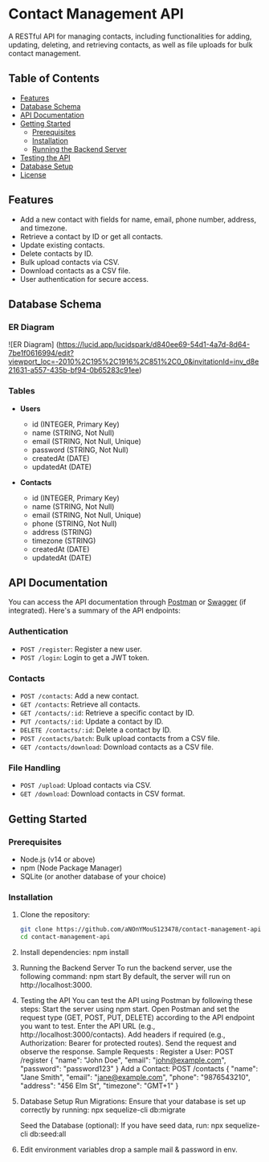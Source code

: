# Contact Management API

A RESTful API for managing contacts, including functionalities for adding, updating, deleting, and retrieving contacts, as well as file uploads for bulk contact management.

## Table of Contents
- [Features](#features)
- [Database Schema](#database-schema)
- [API Documentation](#api-documentation)
- [Getting Started](#getting-started)
  - [Prerequisites](#prerequisites)
  - [Installation](#installation)
  - [Running the Backend Server](#running-the-backend-server)
- [Testing the API](#testing-the-api)
- [Database Setup](#database-setup)
- [License](#license)

## Features
- Add a new contact with fields for name, email, phone number, address, and timezone.
- Retrieve a contact by ID or get all contacts.
- Update existing contacts.
- Delete contacts by ID.
- Bulk upload contacts via CSV.
- Download contacts as a CSV file.
- User authentication for secure access.

## Database Schema
### ER Diagram
![ER Diagram] 
(https://lucid.app/lucidspark/d840ee69-54d1-4a7d-8d64-7be1f0616994/edit?viewport_loc=-2010%2C195%2C1916%2C851%2C0_0&invitationId=inv_d8e21631-a557-435b-bf94-0b65283c91ee)

### Tables
- **Users**
  - id (INTEGER, Primary Key)
  - name (STRING, Not Null)
  - email (STRING, Not Null, Unique)
  - password (STRING, Not Null)
  - createdAt (DATE)
  - updatedAt (DATE)

- **Contacts**
  - id (INTEGER, Primary Key)
  - name (STRING, Not Null)
  - email (STRING, Not Null, Unique)
  - phone (STRING, Not Null)
  - address (STRING)
  - timezone (STRING)
  - createdAt (DATE)
  - updatedAt (DATE)

## API Documentation
You can access the API documentation through [Postman](https://www.postman.com/) or [Swagger](http://swagger.io/) (if integrated). Here's a summary of the API endpoints:

### Authentication
- `POST /register`: Register a new user.
- `POST /login`: Login to get a JWT token.

### Contacts
- `POST /contacts`: Add a new contact.
- `GET /contacts`: Retrieve all contacts.
- `GET /contacts/:id`: Retrieve a specific contact by ID.
- `PUT /contacts/:id`: Update a contact by ID.
- `DELETE /contacts/:id`: Delete a contact by ID.
- `POST /contacts/batch`: Bulk upload contacts from a CSV file.
- `GET /contacts/download`: Download contacts as a CSV file.

### File Handling
- `POST /upload`: Upload contacts via CSV.
- `GET /download`: Download contacts in CSV format.

## Getting Started

### Prerequisites
- Node.js (v14 or above)
- npm (Node Package Manager)
- SQLite (or another database of your choice)

### Installation
1. Clone the repository:
   ```bash
   git clone https://github.com/aNOnYMouS123478/contact-management-api-using-node.js.git
   cd contact-management-api

2. Install dependencies:
    npm install

3. Running the Backend Server
    To run the backend server, use the following command:
    npm start
    By default, the server will run on http://localhost:3000.

4. Testing the API
    You can test the API using Postman by following these steps:
    Start the server using npm start.
    Open Postman and set the request type (GET, POST, PUT, DELETE) according to the API endpoint you want to test.
    Enter the API URL (e.g., http://localhost:3000/contacts).
    Add headers if required (e.g., Authorization: Bearer <token> for protected routes).
    Send the request and observe the response.
    Sample Requests :
Register a User:
    POST /register
    {
        "name": "John Doe",
        "email": "john@example.com",
        "password": "password123"
    }
Add a Contact:
    POST /contacts
    {
        "name": "Jane Smith",
        "email": "jane@example.com",
        "phone": "9876543210",
        "address": "456 Elm St",
        "timezone": "GMT+1"
    }
5. Database Setup
    Run Migrations: Ensure that your database is set up correctly by running:
    npx sequelize-cli db:migrate
    
    Seed the Database (optional): If you have seed data, run:
    npx sequelize-cli db:seed:all
6. Edit environment variables
    drop a sample mail & password in env.
